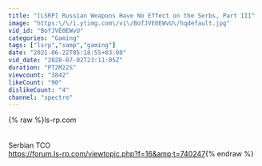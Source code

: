 ```yaml
---
title: "[LSRP] Russian Weapons Have No Effect on the Serbs, Part III"
image: "https:\/\/i.ytimg.com\/vi\/BofJVE0EWvU\/hqdefault.jpg"
vid_id: "BofJVE0EWvU"
categories: "Gaming"
tags: ["lsrp","samp","gaming"]
date: "2021-06-22T05:18:55+03:00"
vid_date: "2020-07-02T23:11:05Z"
duration: "PT2M22S"
viewcount: "3842"
likeCount: "90"
dislikeCount: "4"
channel: "spectre"
---
```

{% raw %}ls-rp.com<br /><br /><br />Serbian TCO<br /><a rel="nofollow" target="blank" href="https://forum.ls-rp.com/viewtopic.php?f=16&amp;t=740247">https://forum.ls-rp.com/viewtopic.php?f=16&amp;t=740247</a>{% endraw %}
